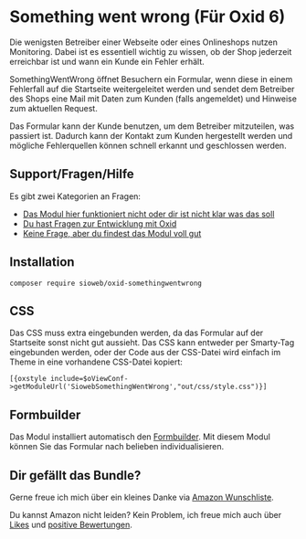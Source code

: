 # Something went wrong (Für Oxid 6)

Die wenigsten Betreiber einer Webseite oder eines Onlineshops nutzen Monitoring. Dabei ist es essentiell wichtig zu wissen, ob der Shop jederzeit erreichbar ist und wann ein Kunde ein Fehler erhält.

SomethingWentWrong öffnet Besuchern ein Formular, wenn diese in einem Fehlerfall auf die Startseite weitergeleitet werden und sendet dem Betreiber des Shops eine Mail mit Daten zum Kunden (falls angemeldet) und Hinweise zum aktuellen Request.

Das Formular kann der Kunde benutzen, um dem Betreiber mitzuteilen, was passiert ist. Dadurch kann der Kontakt zum Kunden hergestellt werden und mögliche Fehlerquellen können schnell erkannt und geschlossen werden.

## Support/Fragen/Hilfe

Es gibt zwei Kategorien an Fragen:

- [Das Modul hier funktioniert nicht oder dir ist nicht klar was das soll](https://github.com/Sioweb/OxidSomethingWentWrong/issues)
- [Du hast Fragen zur Entwicklung mit Oxid](https://forum.oxid-esales.com/)
- [Keine Frage, aber du findest das Modul voll gut](https://github.com/Sioweb/OxidSomethingWentWrong#dir-gef%C3%A4llt-das-bundle)

## Installation

`composer require sioweb/oxid-somethingwentwrong`

## CSS

Das CSS muss extra eingebunden werden, da das Formular auf der Startseite sonst nicht gut aussieht. Das CSS kann entweder per Smarty-Tag eingebunden werden, oder der Code aus der CSS-Datei wird einfach im Theme in eine vorhandene CSS-Datei kopiert:

```
[{oxstyle include=$oViewConf->getModuleUrl('SiowebSomethingWentWrong',"out/css/style.css")}]
```

## Formbuilder

Das Modul installiert automatisch den [Formbuilder](https://github.com/Sioweb/OxidFormBuilder). Mit diesem Modul können Sie das Formular nach belieben individualisieren.

## Dir gefällt das Bundle?

Gerne freue ich mich über ein kleines Danke via [Amazon Wunschliste](https://www.amazon.de/hz/wishlist/ls/3IW6TE09RDGV2/ref=nav_wishlist_lists_1?_encoding=UTF8&type=wishlist).

Du kannst Amazon nicht leiden? Kein Problem, ich freue mich auch über [Likes](https://www.facebook.com/sioweb) und [positive Bewertungen](https://www.google.de/search?q=Sioweb).
